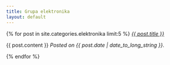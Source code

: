 ```yaml
---
title: Grupa elektronika
layout: default
---
```


{% for post in site.categories.elektronika limit:5 %}
    *<a href="{{ post.url }}">{{ post.title }}</a>*
    <p>
      {{ post.content }}
      <em>Posted on {{ post.date | date_to_long_string }}.</em>
    </p>
{% endfor %}
